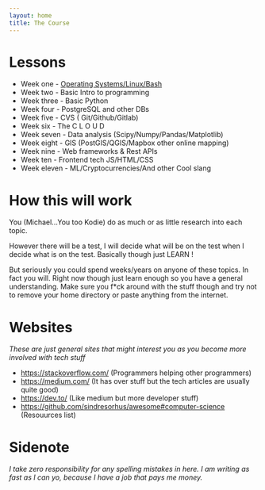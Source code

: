 ```yaml
---
layout: home
title: The Course
---
```


# Lessons
* Week one - [Operating Systems/Linux/Bash](/week_one_os_nix_bash.md)
* Week two - Basic Intro to programming
* Week three - Basic Python
* Week four - PostgreSQL and other DBs
* Week five - CVS ( Git/Github/Gitlab)
* Week six - The C L O U D
* Week seven - Data analysis (Scipy/Numpy/Pandas/Matplotlib)
* Week eight - GIS (PostGIS/QGIS/Mapbox other online mapping)
* Week nine - Web frameworks & Rest APIs
* Week ten - Frontend tech JS/HTML/CSS 
* Week eleven - ML/Cryptocurrencies/And other Cool slang

# How this will work
You (Michael...You too Kodie) do as much or as little research into each topic.

However there will be a test, I will decide what will be on the test when I decide what is on the test.
Basically though just LEARN ! 

But seriously you could spend weeks/years on anyone of these topics. In fact you will. Right now though just learn enough so you have a general understanding. Make sure you f*ck around with the stuff though and try not to remove your home directory or paste anything from the internet.

# Websites
*These are just general sites that might interest you as you become more involved with tech stuff*
- <https://stackoverflow.com/> (Programmers helping other programmers)
- <https://medium.com/> (It has over stuff but the tech articles are usually quite good)
- <https://dev.to/> (Like medium but more developer stuff)
- <https://github.com/sindresorhus/awesome#computer-science> (Resouurces list)

# Sidenote
_I take zero responsibility for any spelling mistakes in here. I am writing as fast as I can yo, because I have a job that pays me money._
